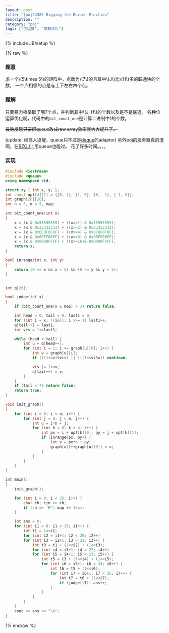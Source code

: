 ```yaml
---
layout: post
title: "[poj2458] Rigging the Bovine Election"
description: ""
category: "poj"
tags: ["位运算", "常数优化"]
---
```

{% include JB/setup %}

{% raw %}
### 题意
求一个\\(5\times 5\\)的矩阵中，点数为\\(7\\)的且其中\\(J\\)比\\(H\\)多的联通块的个数，
一个点相领的点是与上下左右四个点。

### 题解
只要暴力枚举取了哪7个点，并判断其中\\(J, H\\)的个数以及是不是联通。
各种位运算优化啊，代码中的`bit_count_one`是计算二进制中1的个数。


<del>最后发现只要把queue改成raw array效率就大大提升了。</del>


(update: 经高人提醒，queue只不过是[deque][1]的adaptor)
另外poj的服务器真的渣啊，在[BZOJ][2]上用queue也能过。
花了好多时间。。。。

### 实现
```cpp
#include <iostream>
#include <queue>
using namespace std;

struct xy { int x, y; };
int const opt[4][2] = {{0, 1}, {1, 0}, {0, -1}, {-1, 0}};
int graph[26][26];
int n = 5, m = 5, map;

int bit_count_one(int x)
{
	x = (x & 0x55555555) + ((x>>1) & 0x55555555);
	x = (x & 0x33333333) + ((x>>2) & 0x33333333);
	x = (x & 0x0F0F0F0F) + ((x>>4) & 0x0F0F0F0F);
	x = (x & 0x00FF00FF) + ((x>>8) & 0x00FF00FF);
	x = (x & 0x0000FFFF) + ((x>>16)& 0x0000FFFF);
	return x;
}

bool inrange(int x, int y)
{
	return (0 <= x && x < 5) && (0 <= y && y < 5);
}


int q[26];

bool judge(int x)
{
	if (bit_count_one(x & map) > 3) return false;

	int head = 0, tail = 0, last1 = 0;
	for (int i = x; !(i&1); i >>= 1) last1++;
	q[tail++] = last1;
	int vis = 1<<last1;

	while (head < tail) {
		int u = q[head++];
		for (int i = 1; i <= graph[u][0]; i++) {
			int v = graph[u][i];
			if (((1<<v)&vis) || !((1<<v)&x)) continue;

			vis |= 1<<v;
			q[tail++] = v;
		}
	}
	if (tail < 7) return false;
	return true;
}

void init_graph()
{
	for (int i = 0; i < n; i++) {
		for (int j = 0; j < m; j++) {
			int u = i*n + j;
			for (int k = 0; k < 4; k++) {
				int px = i + opt[k][0], py = j + opt[k][1];
				if (inrange(px, py)) {
					int v = px*n + py;
					graph[u][++graph[u][0]] = v;
				}
			}
		}
	}
}

int main()
{
	init_graph();

	for (int i = 0; i < 25; i++) {
		char ch; cin >> ch;
		if (ch == 'H') map += 1<<i;
	}

	int ans = 0;
	for (int i1 = 0; i1 < 19; i1++) {
		int t1 = 1<<i1;
		for (int i2 = i1+1; i2 < 20; i2++)
		for (int i3 = i2+1; i3 < 21; i3++) {
			int t3 = t1 + (1<<i2) + (1<<i3);
			for (int i4 = i3+1; i4 < 22; i4++)
			for (int i5 = i4+1; i5 < 23; i5++) {
				int t5 = t3 + (1<<i4) + (1<<i5);
				for (int i6 = i5+1; i6 < 24; i6++) {
					int t6 = t5 + (1<<i6);
					for (int i7 = i6+1; i7 < 25; i7++) {
						int t7 = t6 + (1<<i7);
						if (judge(t7)) ans++;
					}
				}
			}
		}
	}
	cout << ans << "\n";
}

```
[1]: http://en.cppreference.com/w/cpp/container/deque
[2]: http://www.lydsy.com/JudgeOnline/problem.php?id=1675

{% endraw %}

